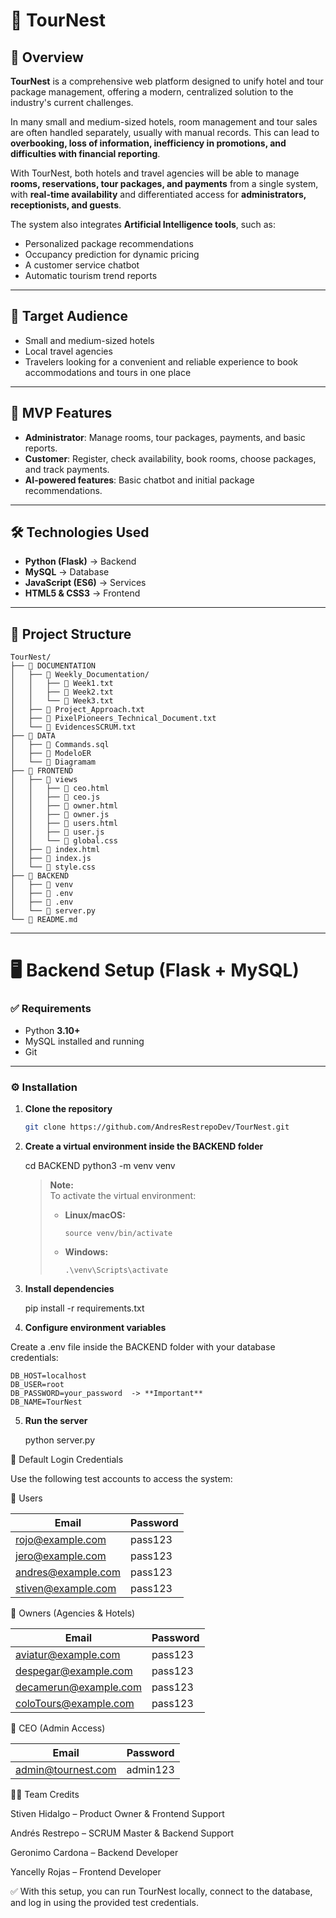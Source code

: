 # 🏨 TourNest

## 📖 Overview
**TourNest** is a comprehensive web platform designed to unify hotel and tour package management, offering a modern, centralized solution to the industry's current challenges.

In many small and medium-sized hotels, room management and tour sales are often handled separately, usually with manual records. This can lead to **overbooking, loss of information, inefficiency in promotions, and difficulties with financial reporting**.

With TourNest, both hotels and travel agencies will be able to manage **rooms, reservations, tour packages, and payments** from a single system, with **real-time availability** and differentiated access for **administrators, receptionists, and guests**.

The system also integrates **Artificial Intelligence tools**, such as:
- Personalized package recommendations  
- Occupancy prediction for dynamic pricing  
- A customer service chatbot  
- Automatic tourism trend reports  

---

## 🎯 Target Audience
- Small and medium-sized hotels  
- Local travel agencies  
- Travelers looking for a convenient and reliable experience to book accommodations and tours in one place  

---

## 🚀 MVP Features
- **Administrator**: Manage rooms, tour packages, payments, and basic reports.  
- **Customer**: Register, check availability, book rooms, choose packages, and track payments.  
- **AI-powered features**: Basic chatbot and initial package recommendations.  

---

## 🛠️ Technologies Used
- **Python (Flask)** → Backend  
- **MySQL** → Database  
- **JavaScript (ES6)** → Services  
- **HTML5 & CSS3** → Frontend  

---

## 📂 Project Structure

```
TourNest/
├── 📁 DOCUMENTATION    
│   ├── 📁 Weekly_Documentation/     
│   │   ├── 📄 Week1.txt           
│   │   ├── 📄 Week2.txt           
│   │   └── 📄 Week3.txt   
│   ├── 📄 Project_Approach.txt
│   ├── 📄 PixelPioneers_Technical_Document.txt 
│   └── 📄 EvidencesSCRUM.txt           
├── 📁 DATA
│   ├── 📄 Commands.sql
│   ├── 📄 ModeloER
│   └── 📄 Diagramam 
├── 📁 FRONTEND  
│   ├── 📁 views   
│   │   ├── 📄 ceo.html              
│   │   ├── 📄 ceo.js 
│   │   ├── 📄 owner.html              
│   │   ├── 📄 owner.js
│   │   ├── 📄 users.html              
│   │   ├── 📄 user.js                            
│   │   └── 📄 global.css    
│   ├── 📄 index.html              
│   ├── 📄 index.js                           
│   └── 📄 style.css            
├── 📁 BACKEND
│   ├── 📄 venv
│   ├── 📄 .env
│   ├── 📄 .env                           
│   └── 📄 server.py
└── 📄 README.md                 
```

---

# 🖥️ Backend Setup (Flask + MySQL)

### ✅ Requirements
- Python **3.10+**  
- MySQL installed and running  
- Git  

---

### ⚙️ Installation

1. **Clone the repository**
   ```bash
   git clone https://github.com/AndresRestrepoDev/TourNest.git

2. **Create a virtual environment inside the BACKEND folder**

    cd BACKEND
    python3 -m venv venv

    > **Note:**  
    > To activate the virtual environment:
    > - **Linux/macOS:**  
    >   ```
    >   source venv/bin/activate
    >   ```
    > - **Windows:**  
    >   ```
    >   .\venv\Scripts\activate
    >   ```

3. **Install dependencies**

    pip install -r requirements.txt

4. **Configure environment variables**

Create a .env file inside the BACKEND folder with your database credentials:

    DB_HOST=localhost
    DB_USER=root
    DB_PASSWORD=your_password  -> **Important** 
    DB_NAME=TourNest

5. **Run the server**

    python server.py

🔑 Default Login Credentials

Use the following test accounts to access the system:

👥 Users

| Email                                           | Password |
| ----------------------------------------------- | -------- |
| [rojo@example.com](mailto:rojo@example.com)     | pass123  |
| [jero@example.com](mailto:jero@example.com)     | pass123  |
| [andres@example.com](mailto:andres@example.com) | pass123  |
| [stiven@example.com](mailto:stiven@example.com) | pass123  |

🏢 Owners (Agencies & Hotels)

| Email                                                 | Password |
| ----------------------------------------------------- | -------- |
| [aviatur@example.com](mailto:aviatur@example.com)     | pass123  |
| [despegar@example.com](mailto:despegar@example.com)   | pass123  |
| [decamerun@example.com](mailto:decamerun@example.com) | pass123  |
| [coloTours@example.com](mailto:coloTours@example.com) | pass123  |

👑 CEO (Admin Access)

| Email                                           | Password |
| ----------------------------------------------- | -------- |
| [admin@tournest.com](mailto:admin@tournest.com) | admin123 |


👨‍💻 Team Credits

Stiven Hidalgo – Product Owner & Frontend Support

Andrés Restrepo – SCRUM Master & Backend Support

Geronimo Cardona – Backend Developer

Yancelly Rojas – Frontend Developer

✅ With this setup, you can run TourNest locally, connect to the database, and log in using the provided test credentials.
